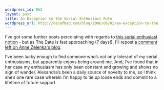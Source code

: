 ```yaml
--- 
wordpress_id: 952
layout: post
title: An Exception to the Serial Enthusiast Rule
wordpress_url: http://decafbad.com/blog/2006/06/02/an-exception-to-the-serial-enthusiast-rule
---
```

 <p>I've got some further posts percolating with regards to <a href="http://decafbad.com/blog/2006/05/26/confessions-of-a-serial-enthusiast">this serial enthusiast notion</a> - but as The Date is fast approaching (7 days!), I'll repost <a href="http://www.annezelenka.com/2006/06/serial-enthusiasms-and-enduring-passions#comment-435">a comment left on Anne Zelenka's blog</a>:</p>
 <p>I&#8217;ve been lucky enough to find someone who&#8217;s not only tolerant of my serial enthusiasms, but apparently enjoys being around me. And, I&#8217;ve found that in her case my enthusiasm has only been constant and growing and shows no sign of wander. Alexandra&#8217;s been a daily source of novelty to me, so I think she&#8217;s one rare case wherein I&#8217;m happy to tie up loose ends and commit to a lifetime of future support.</p>
